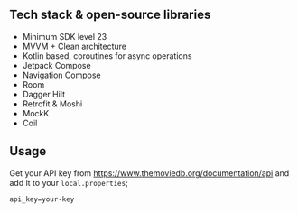 ## Tech stack & open-source libraries

* Minimum SDK level 23
* MVVM + Clean architecture
* Kotlin based, coroutines for async operations
* Jetpack Compose
* Navigation Compose
* Room
* Dagger Hilt
* Retrofit & Moshi
* MockK
* Coil

## Usage
Get your API key from https://www.themoviedb.org/documentation/api and add it to your `local.properties`;

`api_key=your-key`
